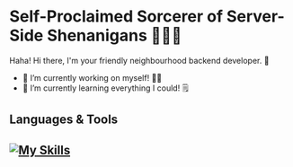 # Self-Proclaimed Sorcerer of Server-Side Shenanigans 🧛🏻‍♂️

Haha! Hi there, I'm your friendly neighbourhood backend developer. 🥸

- 🔭 I’m currently working on myself! 🏋️‍♂️
- 🌱 I’m currently learning everything I could! 🗒️

## Languages & Tools
[![My Skills](https://skillicons.dev/icons?i=js,ts,go,html,css,scss,react,nextjs,vercel,nodejs,express,nestjs,docker,kubernetes,graphql,prisma,mongodb,postgres,mysql,redis,jenkins,jest,kafka,nginx,git,gitlab,aws,firebase,postman,vscode,linux)](https://skillicons.dev)
---
